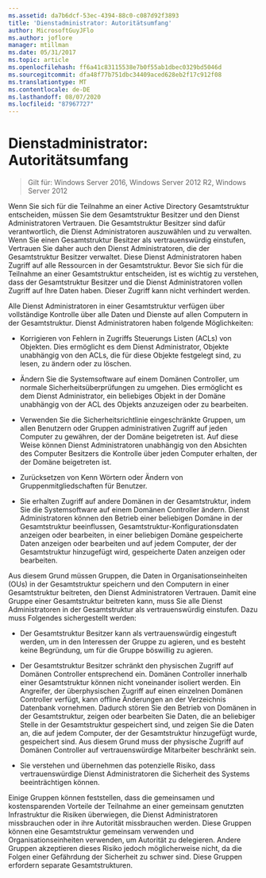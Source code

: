 ```yaml
---
ms.assetid: da7b6dcf-53ec-4394-88c0-c087d92f3893
title: 'Dienstadministrator: Autoritätsumfang'
author: MicrosoftGuyJFlo
ms.author: joflore
manager: mtillman
ms.date: 05/31/2017
ms.topic: article
ms.openlocfilehash: ff6a41c83115538e7b0f55ab1dbec0329bd5046d
ms.sourcegitcommit: dfa48f77b751dbc34409aced628eb2f17c912f08
ms.translationtype: MT
ms.contentlocale: de-DE
ms.lasthandoff: 08/07/2020
ms.locfileid: "87967727"
---
```

# <a name="service-administrator-scope-of-authority"></a>Dienstadministrator: Autoritätsumfang

>Gilt für: Windows Server 2016, Windows Server 2012 R2, Windows Server 2012

Wenn Sie sich für die Teilnahme an einer Active Directory Gesamtstruktur entscheiden, müssen Sie dem Gesamtstruktur Besitzer und den Dienst Administratoren Vertrauen. Die Gesamtstruktur Besitzer sind dafür verantwortlich, die Dienst Administratoren auszuwählen und zu verwalten. Wenn Sie einen Gesamtstruktur Besitzer als vertrauenswürdig einstufen, Vertrauen Sie daher auch den Dienst Administratoren, die der Gesamtstruktur Besitzer verwaltet. Diese Dienst Administratoren haben Zugriff auf alle Ressourcen in der Gesamtstruktur. Bevor Sie sich für die Teilnahme an einer Gesamtstruktur entscheiden, ist es wichtig zu verstehen, dass der Gesamtstruktur Besitzer und die Dienst Administratoren vollen Zugriff auf Ihre Daten haben. Dieser Zugriff kann nicht verhindert werden.

Alle Dienst Administratoren in einer Gesamtstruktur verfügen über vollständige Kontrolle über alle Daten und Dienste auf allen Computern in der Gesamtstruktur. Dienst Administratoren haben folgende Möglichkeiten:

-   Korrigieren von Fehlern in Zugriffs Steuerungs Listen (ACLs) von Objekten. Dies ermöglicht es dem Dienst Administrator, Objekte unabhängig von den ACLs, die für diese Objekte festgelegt sind, zu lesen, zu ändern oder zu löschen.

-   Ändern Sie die Systemsoftware auf einem Domänen Controller, um normale Sicherheitsüberprüfungen zu umgehen. Dies ermöglicht es dem Dienst Administrator, ein beliebiges Objekt in der Domäne unabhängig von der ACL des Objekts anzuzeigen oder zu bearbeiten.

-   Verwenden Sie die Sicherheitsrichtlinie eingeschränkte Gruppen, um allen Benutzern oder Gruppen administrativen Zugriff auf jeden Computer zu gewähren, der der Domäne beigetreten ist. Auf diese Weise können Dienst Administratoren unabhängig von den Absichten des Computer Besitzers die Kontrolle über jeden Computer erhalten, der der Domäne beigetreten ist.

-   Zurücksetzen von Kenn Wörtern oder Ändern von Gruppenmitgliedschaften für Benutzer.

-   Sie erhalten Zugriff auf andere Domänen in der Gesamtstruktur, indem Sie die Systemsoftware auf einem Domänen Controller ändern. Dienst Administratoren können den Betrieb einer beliebigen Domäne in der Gesamtstruktur beeinflussen, Gesamtstruktur-Konfigurationsdaten anzeigen oder bearbeiten, in einer beliebigen Domäne gespeicherte Daten anzeigen oder bearbeiten und auf jedem Computer, der der Gesamtstruktur hinzugefügt wird, gespeicherte Daten anzeigen oder bearbeiten.

Aus diesem Grund müssen Gruppen, die Daten in Organisationseinheiten (OUs) in der Gesamtstruktur speichern und den Computern in einer Gesamtstruktur beitreten, den Dienst Administratoren Vertrauen. Damit eine Gruppe einer Gesamtstruktur beitreten kann, muss Sie alle Dienst Administratoren in der Gesamtstruktur als vertrauenswürdig einstufen. Dazu muss Folgendes sichergestellt werden:

-   Der Gesamtstruktur Besitzer kann als vertrauenswürdig eingestuft werden, um in den Interessen der Gruppe zu agieren, und es besteht keine Begründung, um für die Gruppe böswillig zu agieren.

-   Der Gesamtstruktur Besitzer schränkt den physischen Zugriff auf Domänen Controller entsprechend ein. Domänen Controller innerhalb einer Gesamtstruktur können nicht voneinander isoliert werden. Ein Angreifer, der überphysischen Zugriff auf einen einzelnen Domänen Controller verfügt, kann offline Änderungen an der Verzeichnis Datenbank vornehmen. Dadurch stören Sie den Betrieb von Domänen in der Gesamtstruktur, zeigen oder bearbeiten Sie Daten, die an beliebiger Stelle in der Gesamtstruktur gespeichert sind, und zeigen Sie die Daten an, die auf jedem Computer, der der Gesamtstruktur hinzugefügt wurde, gespeichert sind. Aus diesem Grund muss der physische Zugriff auf Domänen Controller auf vertrauenswürdige Mitarbeiter beschränkt sein.

-   Sie verstehen und übernehmen das potenzielle Risiko, dass vertrauenswürdige Dienst Administratoren die Sicherheit des Systems beeinträchtigen können.

Einige Gruppen können feststellen, dass die gemeinsamen und kostensparenden Vorteile der Teilnahme an einer gemeinsam genutzten Infrastruktur die Risiken überwiegen, die Dienst Administratoren missbrauchen oder in ihre Autorität missbrauchen werden. Diese Gruppen können eine Gesamtstruktur gemeinsam verwenden und Organisationseinheiten verwenden, um Autorität zu delegieren. Andere Gruppen akzeptieren dieses Risiko jedoch möglicherweise nicht, da die Folgen einer Gefährdung der Sicherheit zu schwer sind. Diese Gruppen erfordern separate Gesamtstrukturen.



